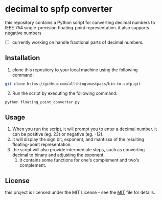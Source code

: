 # decimal to spfp converter

this repository contains a Python script for converting decimal numbers to IEEE 754 single-precision floating-point representation. it also supports negative numbers 

- [ ] currently working on handle fractional parts of decimal numbers.

## Installation

1. clone this repository to your local machine using the following command:

```bash
git clone https://github.com/allthingsmustpass/bin-to-spfp.git
```
2. Run the script by executing the following command:

```bash
python floating_point_converter.py
```

## Usage

1. When you run the script, it will prompt you to enter a decimal number. it can be positive (eg. 23) or negative (eg. -12).
2. it will display the sign bit, exponent, and mantissa of the resulting floating-point representation.
3. the script will also provide intermediate steps, such as converting decimal to binary and adjusting the exponent.
    1. it contains some functions for one's complement and two's complement.

## License

this project is licensed under the MIT License - see the [MIT](https://choosealicense.com/licenses/mit/) file for details.